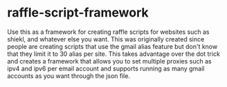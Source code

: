 # raffle-script-framework
Use this as a framework for creating raffle scripts for websites such as shiekl, and whatever else you want. This was originally created since people are creating scripts that use the gmail alias feature but don't know that they limit it to 30 alias per site. This takes advantage over the dot trick and creates a framework that allows you to set multiple proxies such as ipv4 and ipv6 per email account and supports running as many gmail accounts as you want through the json file. 
